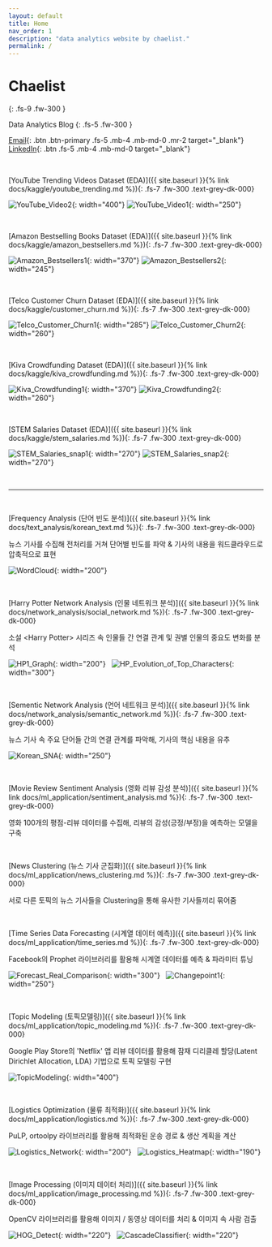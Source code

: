 ```yaml
---
layout: default
title: Home
nav_order: 1
description: "data analytics website by chaelist."
permalink: /
---
```


# Chaelist
{: .fs-9 .fw-300 }

Data Analytics Blog
{: .fs-5 .fw-300 }

[Email](mailto:chaeyun1248@gmail.com){: .btn .btn-primary .fs-5 .mb-4 .mb-md-0 .mr-2  target="_blank"}   [LinkedIn](https://www.linkedin.com/in/chaeyun-chung-2b946b171/){: .btn .fs-5 .mb-4 .mb-md-0  target="_blank"}


<br/>

[YouTube Trending Videos Dataset (EDA)]({{ site.baseurl }}{% link docs/kaggle/youtube_trending.md %}){: .fs-7 .fw-300 .text-grey-dk-000}  

![YouTube_Video2](../../../assets/images/kaggle/youtube_video8.png){: width="400"}  ![YouTube_Video1](../../../assets/images/kaggle/youtube_video10.png){: width="250"} 


<br/>

[Amazon Bestselling Books Dataset (EDA)]({{ site.baseurl }}{% link docs/kaggle/amazon_bestsellers.md %}){: .fs-7 .fw-300 .text-grey-dk-000}  

![Amazon_Bestsellers1](../../../assets/images/kaggle/amazon_bestsellers5.png){: width="370"}   ![Amazon_Bestsellers2](../../../assets/images/kaggle/amazon_bestsellers14.png){: width="245"} 

<br/>

[Telco Customer Churn Dataset (EDA)]({{ site.baseurl }}{% link docs/kaggle/customer_churn.md %}){: .fs-7 .fw-300 .text-grey-dk-000}  

![Telco_Customer_Churn1](../../../assets/images/kaggle/customer_churn2.png){: width="285"}   ![Telco_Customer_Churn2](../../../assets/images/kaggle/customer_churn8.png){: width="260"} 

<br/>

[Kiva Crowdfunding Dataset (EDA)]({{ site.baseurl }}{% link docs/kaggle/kiva_crowdfunding.md %}){: .fs-7 .fw-300 .text-grey-dk-000}  

![Kiva_Crowdfunding1](../../../assets/images/kaggle/kiva_crowdfunding9.png){: width="370"}   ![Kiva_Crowdfunding2](../../../assets/images/kaggle/kiva_crowdfunding16.png){: width="260"} 

<br/>

[STEM Salaries Dataset (EDA)]({{ site.baseurl }}{% link docs/kaggle/stem_salaries.md %}){: .fs-7 .fw-300 .text-grey-dk-000}  

![STEM_Salaries_snap1](../../../assets/images/kaggle/stem_salaries_snap1.png){: width="270"}   ![STEM_Salaries_snap2](../../../assets/images/kaggle/stem_salaries_snap2.png){: width="270"} 


<br/>

<hr/>

<br/>

[Frequency Analysis (단어 빈도 분석)]({{ site.baseurl }}{% link docs/text_analysis/korean_text.md %}){: .fs-7 .fw-300 .text-grey-dk-000}

뉴스 기사를 수집해 전처리를 거쳐 단어별 빈도를 파악 & 기사의 내용을 워드클라우드로 압축적으로 표현

![WordCloud](../../../assets/images/text_korean/wordcloud2.png){: width="200"} 

<br/>

[Harry Potter Network Analysis (인물 네트워크 분석)]({{ site.baseurl }}{% link docs/network_analysis/social_network.md %}){: .fs-7 .fw-300 .text-grey-dk-000}

소설 \<Harry Potter> 시리즈 속 인물들 간 연결 관계 및 권별 인물의 중요도 변화를 분석

![HP1_Graph](../../../assets/images/social_network/hp1_network2.png){: width="200"}  &nbsp; ![HP_Evolution_of_Top_Characters](../../../assets/images/social_network/hp_evolution4.png){: width="300"} 


<br/>

[Sementic Network Analysis (언어 네트워크 분석)]({{ site.baseurl }}{% link docs/network_analysis/semantic_network.md %}){: .fs-7 .fw-300 .text-grey-dk-000}

뉴스 기사 속 주요 단어들 간의 연결 관계를 파악해, 기사의 핵심 내용을 유추

![Korean_SNA](../../../assets/images/semantic_network/korean_sna2.png){: width="250"}

<br/>

[Movie Review Sentiment Analysis (영화 리뷰 감성 분석)]({{ site.baseurl }}{% link docs/ml_application/sentiment_analysis.md %}){: .fs-7 .fw-300 	.text-grey-dk-000}

영화 100개의 평점-리뷰 데이터를 수집해, 리뷰의 감성(긍정/부정)을 예측하는 모델을 구축


<br/>

[News Clustering (뉴스 기사 군집화)]({{ site.baseurl }}{% link docs/ml_application/news_clustering.md %}){: .fs-7 .fw-300 .text-grey-dk-000}

서로 다른 토픽의 뉴스 기사들을 Clustering을 통해 유사한 기사들끼리 묶어줌

<br/>

[Time Series Data Forecasting (시계열 데이터 예측)]({{ site.baseurl }}{% link docs/ml_application/time_series.md %}){: .fs-7 .fw-300 .text-grey-dk-000}

Facebook의 Prophet 라이브러리를 활용해 시계열 데이터를 예측 & 파라미터 튜닝

![Forecast_Real_Comparison](../../../assets/images/ml_applied/real_forecast_comparison.png){: width="300"}  &nbsp; ![Changepoint1](../../../assets/images/ml_applied/changepoint1.png){: width="250"}

<br/>

[Topic Modeling (토픽모델링)]({{ site.baseurl }}{% link docs/ml_application/topic_modeling.md %}){: .fs-7 .fw-300 .text-grey-dk-000}


Google Play Store의 'Netflix' 앱 리뷰 데이터를 활용해 잠재 디리클레 할당(Latent Dirichlet Allocation, LDA) 기법으로 토픽 모델링 구현

![TopicModeling](../../../assets/images/ml_applied/TopicModeling.png){: width="400"}

<br/>

[Logistics Optimization (물류 최적화)]({{ site.baseurl }}{% link docs/ml_application/logistics.md %}){: .fs-7 .fw-300 .text-grey-dk-000}

PuLP, ortoolpy 라이브러리를 활용해 최적화된 운송 경로 & 생산 계획을 계산

![Logistics_Network](../../../assets/images/ml_applied/logistics_network.png){: width="200"} &nbsp; ![Logistics_Heatmap](../../../assets/images/ml_applied/logistics_heatmap.png){: width="190"}

<br/>

[Image Processing (이미지 데이터 처리)]({{ site.baseurl }}{% link docs/ml_application/image_processing.md %}){: .fs-7 .fw-300 .text-grey-dk-000}

OpenCV 라이브러리를 활용해 이미지 / 동영상 데이터를 처리 & 이미지 속 사람 검출

![HOG_Detect](../../../assets/images/ml_applied/opencv_hogdetect.jpg){: width="220"} &nbsp; ![CascadeClassifier](../../../assets/images/ml_applied/opencv_cascadeclassifier.jpg){: width="220"}

